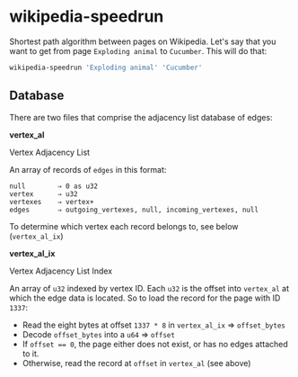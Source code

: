# wikipedia-speedrun

Shortest path algorithm between pages on Wikipedia. Let's say that you want to get from page `Exploding animal` to `Cucumber`. This will do that:

```sh
wikipedia-speedrun 'Exploding animal' 'Cucumber'
```

## Database

There are two files that comprise the adjacency list database of edges:

**vertex_al**

Vertex Adjacency List

An array of records of `edges` in this format:

```
null        ⇒ 0 as u32
vertex      ⇒ u32
vertexes    ⇒ vertex+
edges       ⇒ outgoing_vertexes, null, incoming_vertexes, null
```

To determine which vertex each record belongs to, see below (`vertex_al_ix`)

**vertex_al_ix**

Vertex Adjacency List Index

An array of `u32` indexed by vertex ID. Each `u32` is the offset into `vertex_al` at which the edge data is located. So to load the record for the page with ID `1337`:

* Read the eight bytes at offset `1337 * 8` in `vertex_al_ix` ⇒ `offset_bytes`
* Decode `offset_bytes` into a `u64` ⇒ `offset`
* If `offset == 0`, the page either does not exist, or has no edges attached to it.
* Otherwise, read the record at `offset` in `vertex_al` (see above)
